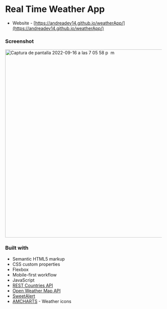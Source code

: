 # Real Time Weather App

- Website - [https://andreadev14.github.io/weatherApp/](https://andreadev14.github.io/weatherApp/)

### Screenshot

<img width="603" alt="Captura de pantalla 2022-09-16 a las 7 05 58 p  m" src="https://user-images.githubusercontent.com/108431169/190810969-a89d8ef5-cf71-4521-bae5-dc383af86727.png">



### Built with
- Semantic HTML5 markup
- CSS custom properties
- Flexbox
- Mobile-first workflow
- JavaScript 
- [REST Countries API](https://restcountries.com/) 
- [Open Weather Map API](https://openweathermap.org/)
- [SweetAlert](https://sweetalert2.github.io/) 
- [AMCHARTS](https://www.amcharts.com/free-animated-svg-weather-icons/) - Weather icons





